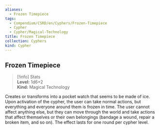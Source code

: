 ```yaml
---
aliases:
  - Frozen Timepiece
tags:
  - Compendium/CSRD/en/Cyphers/Frozen-Timepiece
  - Cypher
  - Cypher/Magical-Technology
title: Frozen Timepiece
collection: Cyphers
kind: Cypher
---
```

## Frozen Timepiece  
>[!info] Stats  
> **Level:** 1d6+2  
> **Kind:** Magical Technology
  
Creates or transforms into a pocket watch that seems to be made of ice. Upon activation of the cypher, the user can take normal actions, but everything and everyone around them is frozen in time. The user cannot affect anything else, but they can move through the world and take actions that affect themselves or their own belongings (bandage a wound, repair a broken item, and so on). The effect lasts for one round per cypher level.
